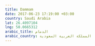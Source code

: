 ```yaml
---
title: Dammam
date: 2017-06-23 17:19:00 +03:00
country: Saudi Arabia
lat: 26.4097104
lng: 50.0665312
arabic_title: الدمام
arabic_country: المملكة العربية السعودية
---
```


